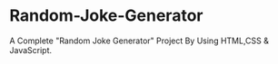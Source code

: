 # Random-Joke-Generator
A Complete "Random Joke Generator" Project By Using HTML,CSS &amp; JavaScript. 
